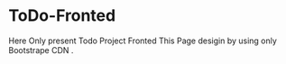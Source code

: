 # ToDo-Fronted
Here Only present Todo Project Fronted
This Page desigin by using only Bootstrape CDN .
